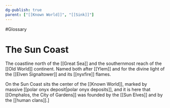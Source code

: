 ```yaml
---
dg-publish: true
parent: ["[[Known World]]", "[[Sink]]"]
---
```

#Glossary 
# The Sun Coast

The coastline north of the [[Great Sea]] and the southernmost reach of the [[Old World]] continent. Named both after [[Ylem]] and for the divine light of the [[Elven Signaltower]] and its [[nyxfire]] flames.

On the Sun Coast sits the center of the [[Known World]], marked by massive [[polar onyx deposit|polar onyx deposits]], and it is here that [[Omphalos, the City of Gardens]] was founded by the [[Sun Elves]] and by the [[human clans]].]